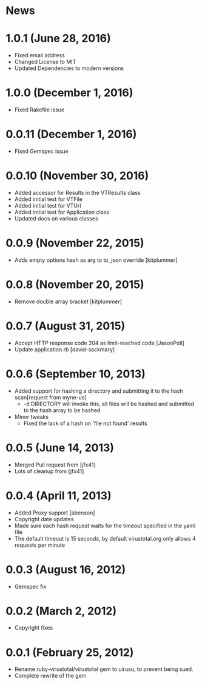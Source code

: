 # News

# 1.0.1 (June 28, 2016)
- Fixed email address
- Changed License to MIT
- Updated Dependencies to modern versions

# 1.0.0 (December 1, 2016)
- Fixed Rakefile issue

# 0.0.11 (December 1, 2016)
- Fixed Gemspec issue

# 0.0.10 (November 30, 2016)
- Added accessor for Results in the VTResults class
- Added initial test for VTFile
- Added initial test for VTUrl
- Added initial test for Application class
- Updated docs on various classes

# 0.0.9 (November 22, 2015)
- Adds empty options hash as arg to to_json override [kitplummer]

# 0.0.8 (November 20, 2015)
- Remove double array bracket [kitplummer]

# 0.0.7 (August 31, 2015)
- Accept HTTP response code 204 as limit-reached code [JasonPoll]
- Update application.rb [david-sackmary]

# 0.0.6 (September 10, 2013)
- Added support for hashing a directory and submitting it to the hash scan[request from myne-us]
	- -d DIRECTORY will invoke this, all files will be hashed and submitted to the hash array to be hashed
- Minor tweaks
	- Fixed the lack of a hash on 'file not found' results

# 0.0.5 (June 14, 2013)
- Merged Pull request from [jfx41]
- Lots of cleanup from [jfx41]

# 0.0.4 (April 11, 2013)
- Added Proxy support [abenson]
- Copyright date updates
- Made sure each hash request waits for the timeout specified in the yaml file
- The default timeout is 15 seconds, by default virustotal.org only allows 4 requests per minute

# 0.0.3 (August 16, 2012)
- Gemspec fix

# 0.0.2 (March 2, 2012)
- Copyright fixes

# 0.0.1 (February 25, 2012)
- Rename ruby-virustotal/virustotal gem to uirusu, to prevent being sued.
- Complete rewrite of the gem
